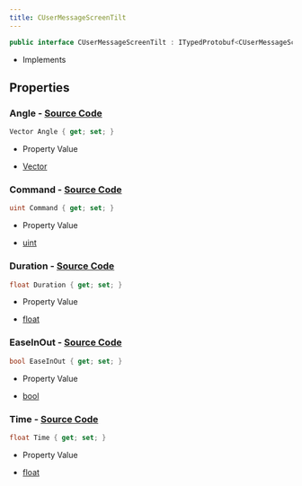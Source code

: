 ```yaml
---
title: CUserMessageScreenTilt
---
```


```csharp
public interface CUserMessageScreenTilt : ITypedProtobuf<CUserMessageScreenTilt>, INativeHandle, INetMessage<CUserMessageScreenTilt>, IDisposable
```

- Implements

## Properties

### **Angle** - [Source Code](https://github.com/swiftly-solution/swiftlys2/blob/main/managed/src/SwiftlyS2.Generated/Protobufs/Interfaces/CUserMessageScreenTilt.cs#L24)

```csharp
Vector Angle { get; set; }
```

- Property Value

- [Vector](/docs/api/shared/natives/vector)

### **Command** - [Source Code](https://github.com/swiftly-solution/swiftlys2/blob/main/managed/src/SwiftlyS2.Generated/Protobufs/Interfaces/CUserMessageScreenTilt.cs#L18)

```csharp
uint Command { get; set; }
```

- Property Value

- [uint](https://learn.microsoft.com/dotnet/api/system.uint32)

### **Duration** - [Source Code](https://github.com/swiftly-solution/swiftlys2/blob/main/managed/src/SwiftlyS2.Generated/Protobufs/Interfaces/CUserMessageScreenTilt.cs#L27)

```csharp
float Duration { get; set; }
```

- Property Value

- [float](https://learn.microsoft.com/dotnet/api/system.single)

### **EaseInOut** - [Source Code](https://github.com/swiftly-solution/swiftlys2/blob/main/managed/src/SwiftlyS2.Generated/Protobufs/Interfaces/CUserMessageScreenTilt.cs#L21)

```csharp
bool EaseInOut { get; set; }
```

- Property Value

- [bool](https://learn.microsoft.com/dotnet/api/system.boolean)

### **Time** - [Source Code](https://github.com/swiftly-solution/swiftlys2/blob/main/managed/src/SwiftlyS2.Generated/Protobufs/Interfaces/CUserMessageScreenTilt.cs#L30)

```csharp
float Time { get; set; }
```

- Property Value

- [float](https://learn.microsoft.com/dotnet/api/system.single)

